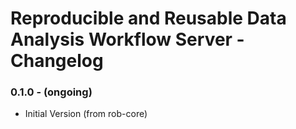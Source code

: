 # Reproducible and Reusable Data Analysis Workflow Server - Changelog

### 0.1.0 - (ongoing)

* Initial Version (from rob-core)

